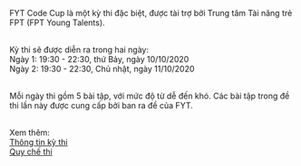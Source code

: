 FYT Code Cup là một kỳ thi đặc biệt, được tài trợ bởi Trung tâm Tài năng trẻ FPT (FPT Young Talents).<br /><br />

Kỳ thi sẽ được diễn ra trong hai ngày:<br />
Ngày 1: 19:30 - 22:30, thứ Bảy, ngày 10/10/2020<br />
Ngày 2: 19:30 - 22:30, Chủ nhật, ngày 11/10/2020<br /><br />

Mỗi ngày thi gồm 5 bài tập, với mức độ từ dễ đến khó. Các bài tập trong đề thi lần này được cung cấp bởi ban ra đề của FYT.<br /><br />

Xem thêm:<br />
[Thông tin kỳ thi](/info)<br />
[Quy chế thi](/info/rules)<br />
